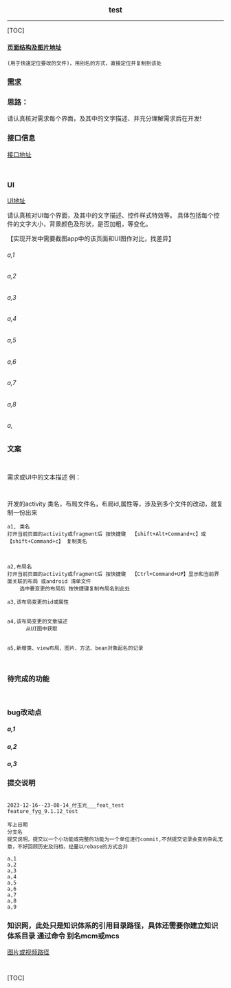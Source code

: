 

<center><big><b> test </b></big></center>


------



[TOC]


#### [页面结构及图片地址]()



```
(用于快速定位要改的文件)，用别名的方式，直接定位并复制到该处

```



### [需求]()





### 思路：
请认真核对需求每个界面，及其中的文字描述、并充分理解需求后在开发!



### 接口信息




[接口地址]()


```


```




### UI


[UI地址]()


请认真核对UI每个界面，及其中的文字描述、控件样式特效等。
具体包括每个控件的文字大小，背景颜色及形状，是否加粗，等变化。

【实现开发中需要截图app中的该页面和UI图作对比，找差异】


###### a,1
###### a,2
###### a,3
###### a,4
###### a,5
###### a,6
###### a,7
###### a,8
###### a,




### 文案


```


```



需求或UI中的文本描述 例：
```


```




开发的activity 类名，布局文件名，布局id,属性等，涉及到多个文件的改动，就复制一份出来
```
a1, 类名
打开当前页面的activity或fragment后 按快捷键  【shift+Alt+Command+c】或【shift+Command+c】 复制类名



a2,布局名
打开当前页面的activity或fragment后 按快捷键  【Ctrl+Command+UP】显示和当前界面关联的布局 或android 清单文件
    选中要变更的布局后 按快捷键复制布局名到此处

a3,该布局变更的id或属性


a4,该布局变更的文章描述
      从UI图中获取


a5,新增类、view布局、图片、方法、bean对象起名的记录



```


### 待完成的功能


```


```





### bug改动点


##### a,1
[]()




##### a,2
[]()




##### a,3
[]()




### 提交说明

```

2023-12-16--23-08-14_付玉光___feat_test
feature_fyg_9.1.12_test

写上日期
分支名
提交说明，提交以一个小功能或完整的功能为一个单位进行commit,不然提交记录会变的杂乱无章，不好回顾历史及归档，经量以rebase的方式合并

a,1
a,2
a,3
a,4
a,5
a,6
a,7
a,8
a,9

```




### 知识网，此处只是知识体系的引用目录路径，具体还需要你建立知识体系目录 通过命令 别名mcm或mcs
[]()
[]()
[]()
[]()
[图片或视频路径]()


```


```




[TOC]



